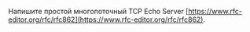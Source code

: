 Напишите простой многопоточный TCP Echo Server [https://www.rfc-editor.org/rfc/rfc862](https://www.rfc-editor.org/rfc/rfc862).


